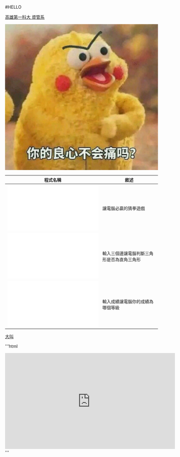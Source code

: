 #HELLO

[高雄第一科大 資管系](http://www.mis.nkfust.edu.tw)


![](DV0utBF.jpg)




|		程式名稱	|		敘述		|	
|---------------|-------------------|
|![work87one](/JAVA/work87one.java)|讓電腦必贏的猜拳遊戲|
|![work87two](/JAVA/work87two.java)|輸入三個邊讓電腦判斷三角形是否為直角三角形|
|![work87three](/JAVA/work87three.java)|輸入成績讓電腦你的成績為哪個等級|

[大叫](https://www.youtube.com/watch?v=LLu5Y38K87M)

'''html
<iframe width="560" height="315" src="https://www.youtube.com/embed/LLu5Y38K87M" frameborder="0" allowfullscreen></iframe>
'''
